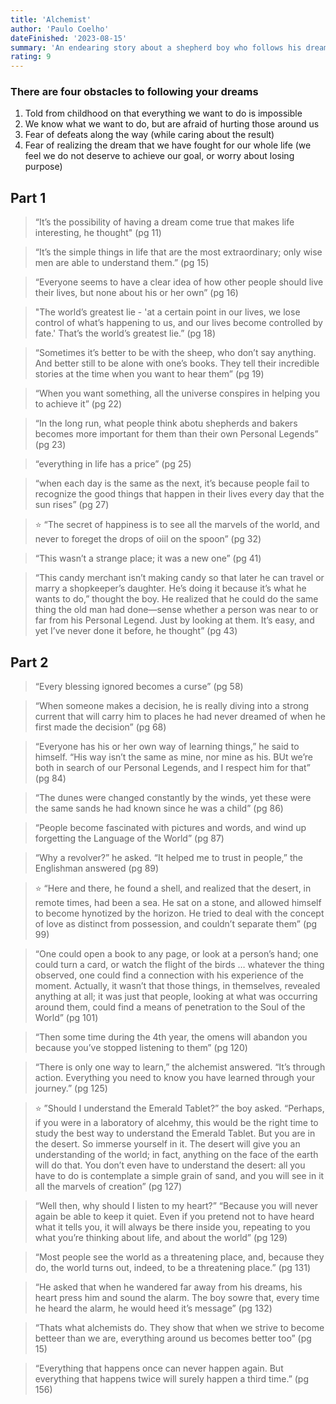 ```yaml
---
title: 'Alchemist'
author: 'Paulo Coelho'
dateFinished: '2023-08-15'
summary: 'An endearing story about a shepherd boy who follows his dreams. He is consistently presented with challenges to doing so and works to overcome them.'
rating: 9
---
```


### There are four obstacles to following your dreams

1. Told from childhood on that everything we want to do is impossible
2. We know what we want to do, but are afraid of hurting those around us
3. Fear of defeats along the way (while caring about the result)
4. Fear of realizing the dream that we have fought for our whole life (we feel we do not deserve to achieve our goal, or worry about losing purpose)

## Part 1

> “It’s the possibility of having a dream come true that makes life interesting, he thought" (pg 11)
> 

> “It’s the simple things in life that are the most extraordinary; only wise men are able to understand them.” (pg 15)
> 

> “Everyone seems to have a clear idea of how other people should live their lives, but none about his or her own” (pg 16)
> 

> "The world’s greatest lie - 'at a certain point in our lives, we lose control of what’s happening to us, and our lives become controlled by fate.' That’s the world’s greatest lie.” (pg 18)
> 

> “Sometimes it’s better to be with the sheep, who don’t say anything. And better still to be alone with one’s books. They tell their incredible stories at the time when you want to hear them” (pg 19)
> 

> “When you want something, all the universe conspires in helping you to achieve it” (pg 22)
> 

> “In the long run, what people think abotu shepherds and bakers becomes more important for them than their own Personal Legends” (pg 23)
> 

> “everything in life has a price” (pg 25)
> 

> “when each day is the same as the next, it’s because people fail to recognize the good things that happen in their lives every day that the sun rises” (pg 27)
> 

> ⭐ “The secret of happiness is to see all the marvels of the world, and never to foreget the drops of oiil on the spoon” (pg 32)
> 

> “This wasn’t a strange place; it was a new one” (pg 41)
> 

> “This candy merchant isn’t making candy so that later he can travel or marry a shopkeeper’s daughter. He’s doing it because it’s what he wants to do,” thought the boy. He realized that he could do the same thing the old man had done—sense whether a person was near to or far from his Personal Legend. Just by looking at them. It’s easy, and yet I’ve never done it before, he thought” (pg 43)
> 

## Part 2

> “Every blessing ignored becomes a curse” (pg 58)
> 

> “When someone makes a decision, he is really diving into a strong current that will carry him to places he had never dreamed of when he first made the decision” (pg 68)
> 

> “Everyone has his or her own way of learning things,” he said to himself. “His way isn’t the same as mine, nor mine as his. BUt we’re both in search of our Personal Legends, and I respect him for that” (pg 84)
> 

> “The dunes were changed constantly by the winds, yet these were the same sands he had known since he was a child” (pg 86)
> 

> “People become fascinated with pictures and words, and wind up forgetting the Language of the World” (pg 87)
> 

> “Why a revolver?” he asked. “It helped me to trust in people,” the Englishman answered (pg 89)
> 

> ⭐ “Here and there, he found a shell, and realized that the desert, in remote times, had been a sea. He sat on a stone, and allowed himself to become hynotized by the horizon. He tried to deal with the concept of love as distinct from possession, and couldn’t separate them” (pg 99)
> 

> “One could open a book to any page, or look at a person’s hand; one could turn a card, or watch the flight of the birds … whatever the thing observed, one could find a connection with his experience of the moment. Actually, it wasn’t that those things, in themselves, revealed anything at all; it was just that people, looking at what was occurring around them, could find a means of penetration to the Soul of the World” (pg 101)
> 

> “Then some time during the 4th year, the omens will abandon you because you’ve stopped listening to them” (pg 120)
> 

> “There is only one way to learn,” the alchemist answered. “It’s through action. Everything you need to know you have learned through your journey.” (pg 125)
> 

> ⭐ ”Should I understand the Emerald Tablet?” the boy asked. “Perhaps, if you were in a laboratory of alcehmy, this would be the right time to study the best way to understand the Emerald Tablet. But you are in the desert. So immerse yourself in it. The desert will give you an understanding of the world; in fact, anything on the face of the earth will do that. You don’t even have to understand the desert: all you have to do is contemplate a simple grain of sand, and you will see in it all the marvels of creation” (pg 127)
> 

> “Well then, why should I listen to my heart?” “Because you will never again be able to keep it quiet. Even if you pretend not to have heard what it tells you, it will always be there inside you, repeating to you what you’re thinking about life, and about the world” (pg 129)
> 

> “Most people see the world as a threatening place, and, because they do, the world turns out, indeed, to be a threatening place.” (pg 131)
> 

> “He asked that when he wandered far away from his dreams, his heart press him and sound the alarm. The boy sowre that, every time he heard the alarm, he would heed it’s message” (pg 132)
> 

> “Thats what alchemists do. They show that when we strive to become betteer than we are, everything around us becomes better too” (pg 15)
> 

> “Everything that happens once can never happen again. But everything that happens twice will surely happen a third time.” (pg 156)
>